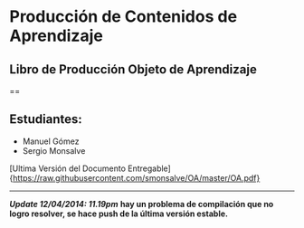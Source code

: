 # Producción de Contenidos de Aprendizaje
## Libro de Producción Objeto de Aprendizaje
==

## Estudiantes: 

+ Manuel Gómez
+ Sergio Monsalve

[Ultima Versión del Documento Entregable]{https://raw.githubusercontent.com/smonsalve/OA/master/OA.pdf}

___

**_Update 12/04/2014: 11.19pm_**
**hay un problema de compilación que no logro resolver, se hace push de la última versión estable.**